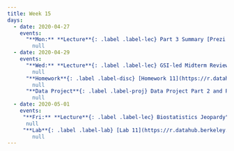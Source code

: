 ```yaml
---
title: Week 15
days:
  - date: 2020-04-27
    events:
      "**Mon:** **Lecture**{: .label .label-lec} Part 3 Summary [Prezi summary of PH142](https://prezi.com/p/xpqdo6z9nbhw/learning-from-data/)":
        null
  - date: 2020-04-29
    events:
      "**Wed:** **Lecture**{: .label .label-lec} GSI-led Midterm Review":
        null
      "**Homework**{: .label .label-disc} [Homework 11](https://r.datahub.berkeley.edu/hub/user-redirect/git-pull?repo=https%3A%2F%2Fgithub.com%2Fnnpok%2Fph142-sp20&urlpath=rstudio%2F) (Due May 5)":
        null
      "**Data Project**{: .label .label-proj} Data Project Part 2 and Part 3 Due":
        null
  - date: 2020-05-01
    events:
     "**Fri:** **Lecture**{: .label .label-lec} Biostatistics Jeopardy":
      null
     "**Lab**{: .label .label-lab} [Lab 11](https://r.datahub.berkeley.edu/hub/user-redirect/git-pull?repo=https%3A%2F%2Fgithub.com%2Fnnpok%2Fph142-sp20&urlpath=rstudio%2F) (Due May 5)":
        null
---
```

